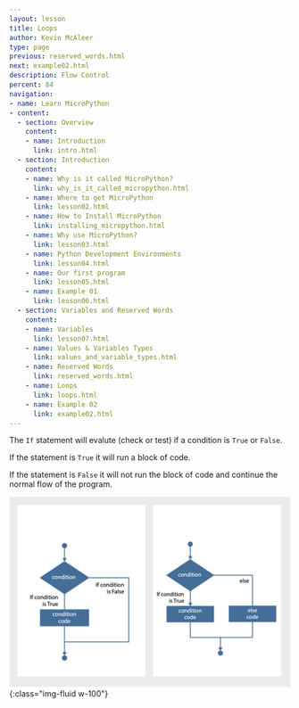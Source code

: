 ```yaml
---
layout: lesson
title: Loops
author: Kevin McAleer
type: page
previous: reserved_words.html
next: example02.html
description: Flow Control
percent: 84
navigation:
- name: Learn MicroPython
- content:
  - section: Overview
    content:
    - name: Introduction
      link: intro.html
  - section: Introduction
    content:
    - name: Why is it called MicroPython?
      link: why_is_it_called_micropython.html
    - name: Where to get MicroPython
      link: lesson02.html
    - name: How to Install MicroPython
      link: installing_micropython.html
    - name: Why use MicroPython?
      link: lesson03.html
    - name: Python Development Environments
      link: lesson04.html
    - name: Our first program
      link: lesson05.html
    - name: Example 01
      link: lesson06.html
  - section: Variables and Reserved Words
    content:
    - name: Variables
      link: lesson07.html
    - name: Values & Variables Types
      link: values_and_variable_types.html
    - name: Reserved Words
      link: reserved_words.html
    - name: Loops
      link: loops.html
    - name: Example 02
      link: example02.html
---
```



The `If` statement will evalute (check or test) if a condition is `True` or `False`.

If the statement is `True` it will run a block of code.

If the statement is `False` it will not run the block of code and continue the normal flow of the program.

![If Else](assets/if_else.jpg){:class="img-fluid w-100"}

